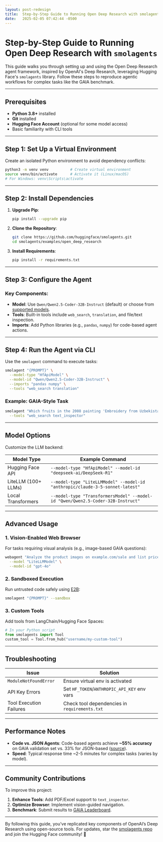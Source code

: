 ```yaml
---
layout: post-redesign
title:  Step-by-Step Guide to Running Open Deep Research with smolagents
date:   2025-02-05 07:42:44 -0500
---
```


# Step-by-Step Guide to Running Open Deep Research with `smolagents`

This guide walks you through setting up and using the Open Deep Research agent framework, inspired by OpenAI's Deep Research, leveraging Hugging Face's `smolagents` library. Follow these steps to reproduce agentic workflows for complex tasks like the GAIA benchmark.

---

## Prerequisites
- **Python 3.8+** installed
- **Git** installed
- **Hugging Face Account** (optional for some model access)
- Basic familiarity with CLI tools

---

## Step 1: Set Up a Virtual Environment

Create an isolated Python environment to avoid dependency conflicts:

```bash
python3 -m venv venv          # Create virtual environment
source venv/bin/activate      # Activate it (Linux/macOS)
# For Windows: venv\Scripts\activate
```

---

## Step 2: Install Dependencies

1. **Upgrade Pip**:
   ```bash
   pip install --upgrade pip
   ```

2. **Clone the Repository**:
   ```bash
   git clone https://github.com/huggingface/smolagents.git
   cd smolagents/examples/open_deep_research
   ```

3. **Install Requirements**:
   ```bash
   pip install -r requirements.txt
   ```

---

## Step 3: Configure the Agent

### Key Components:
- **Model**: Use `Qwen/Qwen2.5-Coder-32B-Instruct` (default) or choose from [supported models](#model-options).
- **Tools**: Built-in tools include `web_search`, `translation`, and file/text inspection.
- **Imports**: Add Python libraries (e.g., `pandas`, `numpy`) for code-based agent actions.

---

## Step 4: Run the Agent via CLI

Use the `smolagent` command to execute tasks:

```bash
smolagent "{PROMPT}" \
  --model-type "HfApiModel" \
  --model-id "Qwen/Qwen2.5-Coder-32B-Instruct" \
  --imports "pandas numpy" \
  --tools "web_search translation"
```

### Example: GAIA-Style Task
```bash
smolagent "Which fruits in the 2008 painting 'Embroidery from Uzbekistan' were served on the October 1949 breakfast menu of the ocean liner later used in 'The Last Voyage'? List them clockwise from 12 o'clock." \
  --tools "web_search text_inspector"
```

---

## Model Options

Customize the LLM backend:

| Model Type         | Example Command                                                                 |
|--------------------|---------------------------------------------------------------------------------|
| Hugging Face API   | `--model-type "HfApiModel" --model-id "deepseek-ai/DeepSeek-R1"`                |
| LiteLLM (100+ LLMs)| `--model-type "LiteLLMModel" --model-id "anthropic/claude-3-5-sonnet-latest"`   |
| Local Transformers | `--model-type "TransformersModel" --model-id "Qwen/Qwen2.5-Coder-32B-Instruct"` |

---

## Advanced Usage

### 1. Vision-Enabled Web Browser
For tasks requiring visual analysis (e.g., image-based GAIA questions):
```bash
webagent "Analyze the product images on example.com/sale and list prices" \
  --model "LiteLLMModel" \
  --model-id "gpt-4o"
```

### 2. Sandboxed Execution
Run untrusted code safely using [E2B](https://e2b.dev/):
```bash
smolagent "{PROMPT}" --sandbox
```

### 3. Custom Tools
Add tools from LangChain/Hugging Face Spaces:
```python
# In your Python script
from smolagents import Tool
custom_tool = Tool.from_hub("username/my-custom-tool")
```

---

## Troubleshooting

| Issue                          | Solution                                  |
|--------------------------------|-------------------------------------------|
| `ModuleNotFoundError`          | Ensure virtual env is activated           |
| API Key Errors                 | Set `HF_TOKEN`/`ANTHROPIC_API_KEY` env vars |
| Tool Execution Failures        | Check tool dependencies in `requirements.txt` |

---

## Performance Notes

- **Code vs. JSON Agents**: Code-based agents achieve **~55% accuracy** on GAIA validation set vs. 33% for JSON-based ([source](https://huggingface.co/blog/open-deep-research)).
- **Speed**: Typical response time ~2-5 minutes for complex tasks (varies by model).

---

## Community Contributions

To improve this project:
1. **Enhance Tools**: Add PDF/Excel support to `text_inspector`.
2. **Optimize Browser**: Implement vision-guided navigation.
3. **Benchmark**: Submit results to [GAIA Leaderboard](https://huggingface.co/spaces/gaia-benchmark/leaderboard).

---

By following this guide, you’ve replicated key components of OpenAI’s Deep Research using open-source tools. For updates, star the [smolagents repo](https://github.com/huggingface/smolagents) and join the Hugging Face community! 🚀
